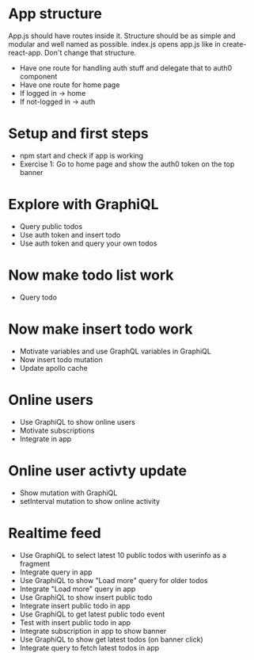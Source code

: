 
# App structure
App.js should have routes inside it. Structure should be as simple and modular and well named as possible.
index.js opens app.js like in create-react-app. Don't change that structure.

- Have one route for handling auth stuff and delegate that to auth0 component
- Have one route for home page
- If logged in -> home
- If not-logged in -> auth

# Setup and first steps
- npm start and check if app is working
- Exercise 1: Go to home page and show the auth0 token on the top banner

# Explore with GraphiQL
- Query public todos
- Use auth token and insert todo
- Use auth token and query your own todos

# Now make todo list work
- Query todo

# Now make insert todo work
- Motivate variables and use GraphQL variables in GraphiQL
- Now insert todo mutation
- Update apollo cache

# Online users
- Use GraphiQL to show online users
- Motivate subscriptions
- Integrate in app

# Online user activty update
- Show mutation with GraphiQL
- setInterval mutation to show online activity

# Realtime feed
- Use GraphiQL to select latest 10 public todos with userinfo as a fragment
- Integrate query in app
- Use GraphiQL to show "Load more" query for older todos
- Integrate "Load more" query in app
- Use GraphiQL to show insert public todo
- Integrate insert public todo in app
- Use GraphiQL to get latest public todo event
- Test with insert public todo in app
- Integrate subscription in app to show banner
- Use GraphiQL to show get latest todos (on banner click)
- Integrate query to fetch latest todos in app


